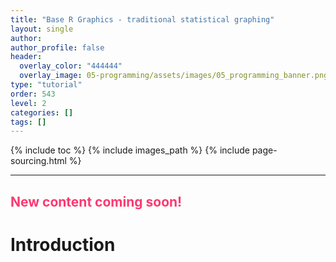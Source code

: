 ```yaml
---
title: "Base R Graphics - traditional statistical graphing"
layout: single
author:
author_profile: false
header:
  overlay_color: "444444"
  overlay_image: 05-programming/assets/images/05_programming_banner.png
type: "tutorial"
order: 543
level: 2
categories: []
tags: []
---
```


{% include toc %}
{% include images_path %}
{% include page-sourcing.html %}

---

## <span style="color: #ff3870;">New content coming soon!</span>

# Introduction
